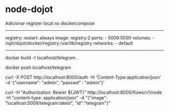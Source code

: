 # node-dojot

Adicionar register local no dockercompose
  
-----
  registry:
    restart: always
    image: registry:2
    ports:
      - 5009:5000
    volumes:
      - /opt/dojot/docker/registry:/var/lib/registry
    networks:
      - default

-----

docker build -t localhost/telegram  .

docker push localhost/telegram 

curl -X POST http://localhost:8000/auth -H 'Content-Type:application/json' -d '{"username": "admin", "passwd" : "admin"}'


curl -H "Authorization: Bearer ${JWT}" http://localhost:8000/flows/v1/node -H "content-type: application/json" -d "{\"image\": \"localhost:5009/telegram:latest\", \"id\":\"telegram\"}"
